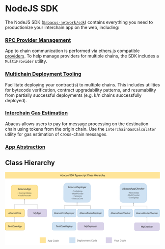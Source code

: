 # NodeJS SDK

The NodeJS SDK ([`@abacus-network/sdk`](https://www.npmjs.com/package/@abacus-network/sdk)) contains everything you need to productionize your interchain app on the web, including:

### [RPC Provider Management](./#multiprovider)

App to chain communication is performed via ethers.js compatible [providers](https://docs.ethers.io/v5/api/providers/). To help manage providers for multiple chains, the SDK includes a `MultiProvider` utility.

### [Multichain Deployment Tooling](deploying-contracts.md)

Facilitate deploying your contract(s) to multiple chains. This includes utilities for bytecode verification, contract upgradability patterns, and resumability from partially successful deployments (e.g. k/n chains successfully deployed).

### [Interchain Gas Estimation](./#gas-estimation-and-payment)

Abacus allows users to pay for message processing on the destination chain using tokens from the origin chain. Use the `InterchainGasCalculator` utility for gas estimation of cross-chain messages.

### [App Abstraction](./#undefined)

## Class Hierarchy

![](<../../../.gitbook/assets/Abacus Application SDK Diagram v2.png>)
